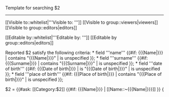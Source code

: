 <!-- Template:SearchEntry -->

<noinclude>

Template for searching $2

<hr />

[[Visible to::whitelist|'''Visible to: ''']]
[[Visible to group::viewers|viewers]]
[[Visible to group::editors|editors]]

[[Editable by::whitelist|'''Editable by: ''']]
[[Editable by group::editors|editors]]

</noinclude>

<includeonly>
Reported $2 satisfy the following criteria:
* field '''name''' {{#if: {{{Name|}}} | contains "{{{Name|}}}" | is unspecified }};
* field '''surname''' {{#if: {{{Surname|}}} | contains "{{{Surname|}}}" | is unspecified }};
* field '''date of birth''' {{#if: {{{Date of birth|}}} | is "{{{Date of birth|}}}" | is unspecified }};
* field '''place of birth''' {{#if: {{{Place of birth|}}} | contains "{{{Place of birth|}}}" | is unspecified }};

<div style="overflow-x: auto; white-space: nowrap;">

<tabber>

$2 =
{{#ask:
    [[Category:$2]]
    {{#if: {{{Name|}}} | [[Name::~{{{Name|}}}]] }}
    {{#if: {{{Surname|}}} | [[Surname::~{{{Surname|}}}]] }}
    {{#if: {{{Year of birth|}}} | [[Date of birth::>{{{Year of birth|}}}]] [[Date of birth::<{{{Year of birth|}}}-12-31 ]] }}
    {{#if: {{{Place of birth|}}} | [[Place of birth::{{{Place of birth|}}}]] }}
      |?Name = name
      |?Surname = surname
      |?Date of birth = date of birth
      |?Place of birth = place of birth
      |?Gender = gender
      |mainlabel = $1
      |format = table
      |class = datatable
}}
|-|
</tabber>

</div>

</includeonly>
